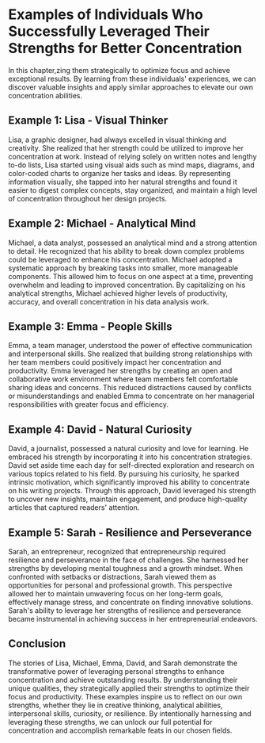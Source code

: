 Examples of Individuals Who Successfully Leveraged Their Strengths for Better Concentration
====================================================================================================

In this chapter,zing them strategically to optimize focus and achieve exceptional results. By learning from these individuals' experiences, we can discover valuable insights and apply similar approaches to elevate our own concentration abilities.

**Example 1: Lisa - Visual Thinker**
------------------------------------

Lisa, a graphic designer, had always excelled in visual thinking and creativity. She realized that her strength could be utilized to improve her concentration at work. Instead of relying solely on written notes and lengthy to-do lists, Lisa started using visual aids such as mind maps, diagrams, and color-coded charts to organize her tasks and ideas. By representing information visually, she tapped into her natural strengths and found it easier to digest complex concepts, stay organized, and maintain a high level of concentration throughout her design projects.

**Example 2: Michael - Analytical Mind**
----------------------------------------

Michael, a data analyst, possessed an analytical mind and a strong attention to detail. He recognized that his ability to break down complex problems could be leveraged to enhance his concentration. Michael adopted a systematic approach by breaking tasks into smaller, more manageable components. This allowed him to focus on one aspect at a time, preventing overwhelm and leading to improved concentration. By capitalizing on his analytical strengths, Michael achieved higher levels of productivity, accuracy, and overall concentration in his data analysis work.

**Example 3: Emma - People Skills**
-----------------------------------

Emma, a team manager, understood the power of effective communication and interpersonal skills. She realized that building strong relationships with her team members could positively impact her concentration and productivity. Emma leveraged her strengths by creating an open and collaborative work environment where team members felt comfortable sharing ideas and concerns. This reduced distractions caused by conflicts or misunderstandings and enabled Emma to concentrate on her managerial responsibilities with greater focus and efficiency.

**Example 4: David - Natural Curiosity**
----------------------------------------

David, a journalist, possessed a natural curiosity and love for learning. He embraced his strength by incorporating it into his concentration strategies. David set aside time each day for self-directed exploration and research on various topics related to his field. By pursuing his curiosity, he sparked intrinsic motivation, which significantly improved his ability to concentrate on his writing projects. Through this approach, David leveraged his strength to uncover new insights, maintain engagement, and produce high-quality articles that captured readers' attention.

**Example 5: Sarah - Resilience and Perseverance**
--------------------------------------------------

Sarah, an entrepreneur, recognized that entrepreneurship required resilience and perseverance in the face of challenges. She harnessed her strengths by developing mental toughness and a growth mindset. When confronted with setbacks or distractions, Sarah viewed them as opportunities for personal and professional growth. This perspective allowed her to maintain unwavering focus on her long-term goals, effectively manage stress, and concentrate on finding innovative solutions. Sarah's ability to leverage her strengths of resilience and perseverance became instrumental in achieving success in her entrepreneurial endeavors.

Conclusion
----------

The stories of Lisa, Michael, Emma, David, and Sarah demonstrate the transformative power of leveraging personal strengths to enhance concentration and achieve outstanding results. By understanding their unique qualities, they strategically applied their strengths to optimize their focus and productivity. These examples inspire us to reflect on our own strengths, whether they lie in creative thinking, analytical abilities, interpersonal skills, curiosity, or resilience. By intentionally harnessing and leveraging these strengths, we can unlock our full potential for concentration and accomplish remarkable feats in our chosen fields.

